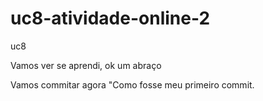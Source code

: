 # uc8-atividade-online-2  
 uc8 

Vamos ver se aprendi, ok um abraço

Vamos commitar agora "Como fosse meu primeiro commit.
